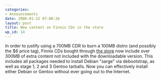 ```yaml
---
categories:
- Announcements
date: 2006-01-22 07:00:26
layout: post
title: New content on Finnix CDs in the store
wp_id: 14
---
```

In order to justify using a 700MB CDR to burn a 100MB distro (and possibly the $6 price tag), Finnix CDs bought through [the store](http://www.finnix.org/Merchandise) now include over 300MB of extra content not included with the downloadable version. This includes all packages needed to install Debian "sarge" via debootstrap, as well as stage 1, 2 and 3 Gentoo tarballs. Now you can effectively install either Debian or Gentoo without ever going out to the Internet.
